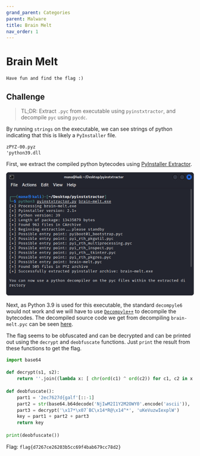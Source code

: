 ```yaml
---
grand_parent: Categories
parent: Malware
title: Brain Melt
nav_order: 1
---
```


# Brain Melt

```
Have fun and find the flag :)
```

## Challenge

> TL;DR: Extract `.pyc` from executable using `pyinstxtractor`, and decompile `pyc` using `pycdc`.

By running `strings` on the executable, we can see strings of python indicating that this is likely a `PyInstaller` file.

```
zPYZ-00.pyz
'python39.dll
```

First, we extract the compiled python bytecodes using [PyInstaller Extractor](https://github.com/extremecoders-re/pyinstxtractor).

<img src="images/brainmelt-1.png"><br>

Next, as Python 3.9 is used for this executable, the standard `decompyle6` would not work and we will have to use [`Decompyle++`](https://github.com/zrax/pycdc) to decompile the bytecodes. The decompiled source code we get from decompiling `brain-melt.pyc` can be seen [here](files/brain-melt.py).

The flag seems to be obfuscated and can be decrypted and can be printed out using the `decrypt` and `deobfuscate` functions. Just `print` the result from these functions to get the flag.

```py
import base64

def decrypt(s1, s2):
    return ''.join((lambda x: [ chr(ord(c1) ^ ord(c2)) for c1, c2 in x ])(zip(s1, s2)))

def deobfuscate():
    part1 = '2ec7627d{galf'[::-1]
    part2 = str(base64.b64decode('NjIwM2I1Y2M2OWY0'.encode('ascii')), 'UTF8')
    part3 = decrypt('\x17*\x07`BC\x14*R@\x14^*', 'uKeVuzwIexplW')
    key = part1 + part2 + part3
    return key

print(deobfuscate())
```

Flag: `flag{d7267ce26203b5cc69f4bab679cc78d2}`